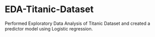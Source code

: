 # EDA-Titanic-Dataset
Performed Exploratory Data Analysis of Titanic Dataset and created a predictor model using Logistic regression. 
